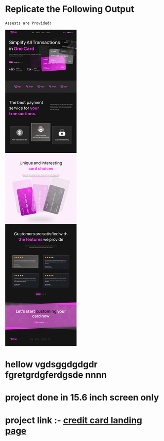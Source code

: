 # Replicate the Following Output

`Assests are Provided!`

![Project 1](./Credit%20card%20landing%20page.png)

# hellow vgdsggdgdgdr   fgretgrdgferdgsde nnnn
    
# project done in 15.6 inch screen only 
# project link :- [credit card landing page](https://tonyteja6screditcard.netlify.app/)

